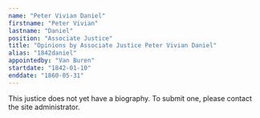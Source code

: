 ```yaml
---
name: "Peter Vivian Daniel"
firstname: "Peter Vivian"
lastname: "Daniel"
position: "Associate Justice"
title: "Opinions by Associate Justice Peter Vivian Daniel"
alias: "1842daniel"
appointedby: "Van Buren"
startdate: "1842-01-10"
enddate: "1860-05-31"
---
```

This justice does not yet have a biography. To submit one, please contact the site administrator.
